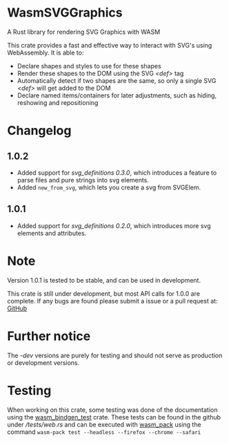 # WasmSVGGraphics

A Rust library for rendering SVG Graphics with WASM

This crate provides a fast and effective way to interact with SVG's using WebAssembly.
It is able to:

-   Declare shapes and styles to use for these shapes
-   Render these shapes to the DOM using the SVG _\<def\>_ tag
-   Automatically detect if two shapes are the same, so only a single SVG _\<def\>_ will get added to the DOM
-   Declare named items/containers for later adjustments, such as hiding, reshowing and repositioning

# Changelog

## 1.0.2

-   Added support for _svg_definitions 0.3.0_, which introduces a feature to parse files and pure strings into svg elements.
-   Added `new_from_svg`, which lets you create a svg from SVGElem.

## 1.0.1

-   Added support for _svg_definitions 0.2.0_, which introduces more svg elements and attributes.

# Note

Version 1.0.1 is tested to be stable, and can be used in development.

This crate is still under development, but most API calls for 1.0.0 are complete.
If any bugs are found please submit a issue or a pull request at:
[GitHub](https://github.com/coastalwhite/WasmSVGGraphics)

# Further notice

The _-dev_ versions are purely for testing and should not serve as production or development versions.

# Testing

When working on this crate, some testing was done of the documentation using the [wasm_bindgen_test](https://crates.io/crates/wasm-bindgen-test) crate. These tests can be found in the github under _/tests/web.rs_ and can be executed with [wasm_pack](https://github.com/rustwasm/wasm-pack) using the command `wasm-pack test --headless --firefox --chrome --safari`
